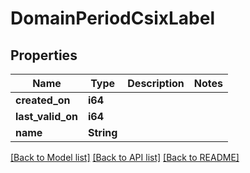 # DomainPeriodCsixLabel

## Properties

Name | Type | Description | Notes
------------ | ------------- | ------------- | -------------
**created_on** | **i64** |  | 
**last_valid_on** | **i64** |  | 
**name** | **String** |  | 

[[Back to Model list]](../README.md#documentation-for-models) [[Back to API list]](../README.md#documentation-for-api-endpoints) [[Back to README]](../README.md)


